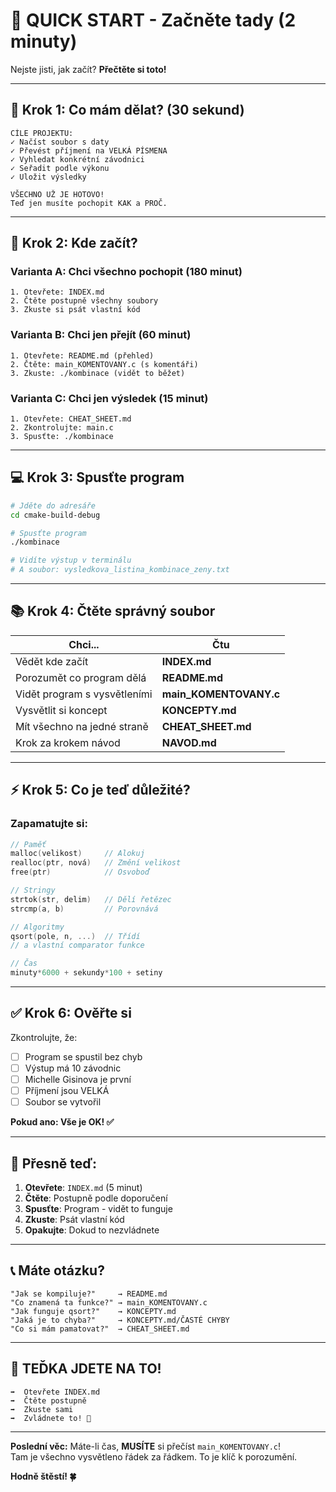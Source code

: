 # 🎯 QUICK START - Začněte tady (2 minuty)

Nejste jisti, jak začít? **Přečtěte si toto!**

---

## 🚀 Krok 1: Co mám dělat? (30 sekund)

```
CÍLE PROJEKTU:
✓ Načíst soubor s daty
✓ Převést příjmení na VELKÁ PÍSMENA
✓ Vyhledat konkrétní závodnici
✓ Seřadit podle výkonu
✓ Uložit výsledky

VŠECHNO UŽ JE HOTOVO! 
Teď jen musíte pochopit KAK a PROČ.
```

---

## 📖 Krok 2: Kde začít?

### Varianta A: Chci všechno pochopit (180 minut)
```
1. Otevřete: INDEX.md
2. Čtěte postupně všechny soubory
3. Zkuste si psát vlastní kód
```

### Varianta B: Chci jen přejít (60 minut)
```
1. Otevřete: README.md (přehled)
2. Čtěte: main_KOMENTOVANY.c (s komentáři)
3. Zkuste: ./kombinace (vidět to běžet)
```

### Varianta C: Chci jen výsledek (15 minut)
```
1. Otevřete: CHEAT_SHEET.md
2. Zkontrolujte: main.c
3. Spusťte: ./kombinace
```

---

## 💻 Krok 3: Spusťte program

```bash
# Jděte do adresáře
cd cmake-build-debug

# Spusťte program
./kombinace

# Vidíte výstup v terminálu
# A soubor: vysledkova_listina_kombinace_zeny.txt
```

---

## 📚 Krok 4: Čtěte správný soubor

| Chci... | Čtu |
|---------|-----|
| Vědět kde začít | **INDEX.md** |
| Porozumět co program dělá | **README.md** |
| Vidět program s vysvětleními | **main_KOMENTOVANY.c** |
| Vysvětlit si koncept | **KONCEPTY.md** |
| Mít všechno na jedné straně | **CHEAT_SHEET.md** |
| Krok za krokem návod | **NAVOD.md** |

---

## ⚡ Krok 5: Co je teď důležité?

### Zapamatujte si:
```c
// Paměť
malloc(velikost)     // Alokuj
realloc(ptr, nová)   // Změní velikost
free(ptr)            // Osvoboď

// Stringy
strtok(str, delim)   // Dělí řetězec
strcmp(a, b)         // Porovnává

// Algoritmy
qsort(pole, n, ...)  // Třídí
// a vlastní comparator funkce

// Čas
minuty*6000 + sekundy*100 + setiny
```

---

## ✅ Krok 6: Ověřte si

Zkontrolujte, že:
- [ ] Program se spustil bez chyb
- [ ] Výstup má 10 závodnic
- [ ] Michelle Gisinova je první
- [ ] Příjmení jsou VELKÁ
- [ ] Soubor se vytvořil

**Pokud ano: Vše je OK! ✅**

---

## 🎯 Přesně teď:

1. **Otevřete**: `INDEX.md` (5 minut)
2. **Čtěte**: Postupně podle doporučení
3. **Spusťte**: Program - vidět to funguje
4. **Zkuste**: Psát vlastní kód
5. **Opakujte**: Dokud to nezvládnete

---

## 📞 Máte otázku?

```
"Jak se kompiluje?"     → README.md
"Co znamená ta funkce?" → main_KOMENTOVANY.c
"Jak funguje qsort?"    → KONCEPTY.md
"Jaká je to chyba?"     → KONCEPTY.md/ČASTÉ CHYBY
"Co si mám pamatovat?"  → CHEAT_SHEET.md
```

---

## 🚀 TEĎKA JDETE NA TO!

```
➡️  Otevřete INDEX.md
➡️  Čtěte postupně
➡️  Zkuste sami
➡️  Zvládnete to! 💪
```

---

**Poslední věc:** Máte-li čas, **MUSÍTE** si přečíst `main_KOMENTOVANY.c`!  
Tam je všechno vysvětleno řádek za řádkem. To je klíč k porozumění.

**Hodně štěstí! 🍀**
